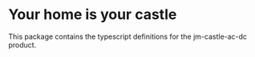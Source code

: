 # Your home is your castle

This package contains the typescript definitions for the jm-castle-ac-dc product.
